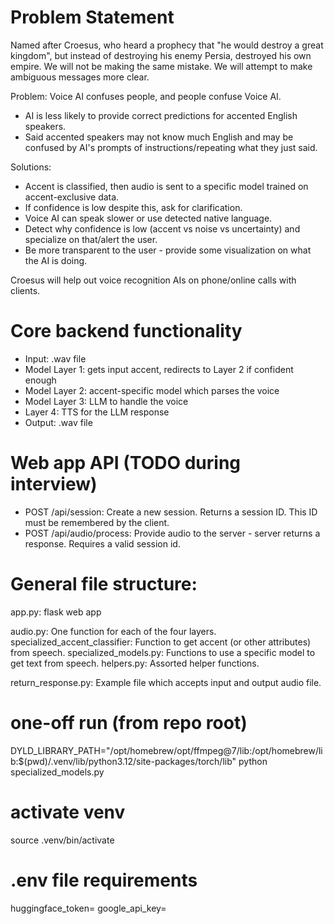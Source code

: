 # Problem Statement

Named after Croesus, who heard a prophecy that "he would destroy a great kingdom", but instead of destroying his enemy Persia, destroyed his own empire.
We will not be making the same mistake. We will attempt to make ambiguous messages more clear.

Problem: Voice AI confuses people, and people confuse Voice AI.
- AI is less likely to provide correct predictions for accented English speakers.
- Said accented speakers may not know much English and may be confused by AI's prompts of instructions/repeating what they just said.

Solutions: 
- Accent is classified, then audio is sent to a specific model trained on accent-exclusive data.
- If confidence is low despite this, ask for clarification. 
- Voice AI can speak slower or use detected native language.
- Detect why confidence is low (accent vs noise vs uncertainty) and specialize on that/alert the user.
- Be more transparent to the user - provide some visualization on what the AI is doing.

Croesus will help out voice recognition AIs on phone/online calls with clients.

# Core backend functionality
- Input: .wav file
- Model Layer 1: gets input accent, redirects to Layer 2 if confident enough
- Model Layer 2: accent-specific model which parses the voice
- Model Layer 3: LLM to handle the voice
- Layer 4: TTS for the LLM response
- Output: .wav file

# Web app API (TODO during interview)
- POST /api/session: Create a new session. Returns a session ID. This ID must be remembered by the client.
- POST /api/audio/process: Provide audio to the server - server returns a response. Requires a valid session id.

# General file structure:
app.py: flask web app

audio.py: One function for each of the four layers.
specialized_accent_classifier: Function to get accent (or other attributes) from speech.
specialized_models.py: Functions to use a specific model to get text from speech.
helpers.py: Assorted helper functions.

return_response.py: Example file which accepts input and output audio file.

# one-off run (from repo root)
DYLD_LIBRARY_PATH="/opt/homebrew/opt/ffmpeg@7/lib:/opt/homebrew/lib:$(pwd)/.venv/lib/python3.12/site-packages/torch/lib" python specialized_models.py

# activate venv
source .venv/bin/activate

# .env file requirements
huggingface_token=
google_api_key=
